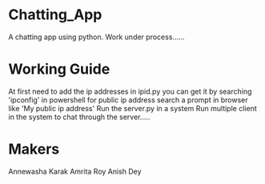 # Chatting_App
A chatting app using python. Work under process......

# Working Guide
At first need to add the ip addresses in ipid.py you can get it by searching 'ipconfig' in powershell for public ip address search a prompt in browser like 'My public ip address' Run the server.py in a system Run multiple client in the system to chat through the server.....

# Makers
Annewasha Karak 
Amrita Roy 
Anish Dey
